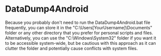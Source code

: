 # DataDump4Android

Because you probably don't need to run the DataDump4Android.bat file frequently, you can store it in the "C:\Users\[YourUsername]\Documents" folder or any other directory that you prefer for personal scripts and files.
Alternatively, you can use the "C:\Windows\System32" folder if you want it to be accessible system-wide, but be cautious with this approach as it can clutter the folder and potentially cause conflicts with system files.

